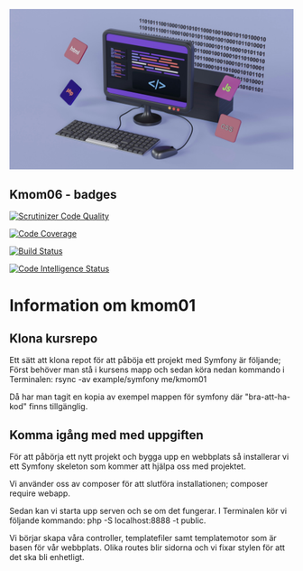 ![Picture](./public/img/mvc.jpg)

Kmom06 - badges
----------------------------

[![Scrutinizer Code Quality](https://scrutinizer-ci.com/g/gitalsg/mvc/badges/quality-score.png?b=master)](https://scrutinizer-ci.com/g/gitalsg/mvc/?branch=master)

[![Code Coverage](https://scrutinizer-ci.com/g/gitalsg/mvc/badges/coverage.png?b=master)](https://scrutinizer-ci.com/g/gitalsg/mvc/?branch=master)

[![Build Status](https://scrutinizer-ci.com/g/gitalsg/mvc/badges/build.png?b=master)](https://scrutinizer-ci.com/g/gitalsg/mvc/build-status/master)

[![Code Intelligence Status](https://scrutinizer-ci.com/g/gitalsg/mvc/badges/code-intelligence.svg?b=master)](https://scrutinizer-ci.com/code-intelligence)

Information om kmom01
====================

Klona kursrepo
----------------------------
Ett sätt att klona repot för att påböja ett projekt med Symfony är följande;
Först behöver man stå i kursens mapp och sedan köra nedan kommando i Terminalen:
rsync -av example/symfony me/kmom01

Då har man tagit en kopia av exempel mappen för symfony där "bra-att-ha-kod" finns tillgänglig.

Komma igång med med uppgiften
----------------------------
För att påbörja ett nytt projekt och bygga upp en webbplats så installerar vi ett Symfony skeleton som kommer att hjälpa oss med projektet. 

Vi använder oss av composer för att slutföra installationen; composer require webapp.

Sedan kan vi starta upp serven och se om det fungerar. I Terminalen kör vi följande kommando: php -S localhost:8888 -t public.

Vi börjar skapa  våra controller, templatefiler samt templatemotor som är basen för vår webbplats. Olika routes blir sidorna och vi fixar stylen för att det ska bli enhetligt. 
